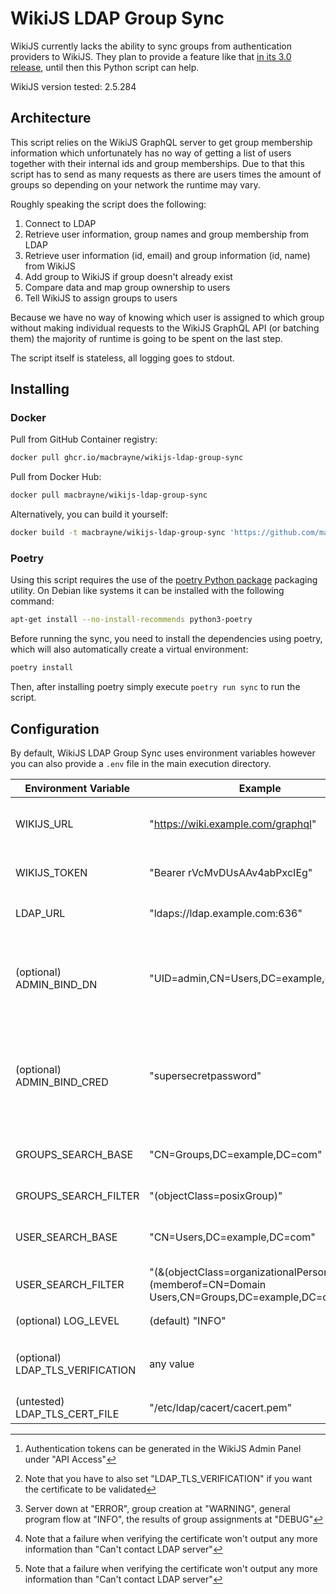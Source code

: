# WikiJS LDAP Group Sync

WikiJS currently lacks the ability to sync groups from authentication providers to WikiJS.
They plan to provide a feature like that [in its 3.0 release](https://js.wiki/feedback/p/group-mapping), until then this Python script can help.

WikiJS version tested: 2.5.284

## Architecture

This script relies on the WikiJS GraphQL server to get group membership information which unfortunately has no way of getting a list of users
together with their internal ids and group memberships.
Due to that this script has to send as many requests as there are users times the amount of groups so depending on your network the runtime may vary.

Roughly speaking the script does the following:

1. Connect to LDAP
2. Retrieve user information, group names and group membership from LDAP
3. Retrieve user information (id, email) and group information (id, name) from WikiJS
4. Add group to WikiJS if group doesn't already exist
5. Compare data and map group ownership to users
6. Tell WikiJS to assign groups to users

Because we have no way of knowing which user is assigned to which group without making individual requests to the WikiJS GraphQL API (or batching them) the majority of runtime is going to be spent on the last step.

The script itself is stateless, all logging goes to stdout.

## Installing

### Docker

Pull from GitHub Container registry:
```bash
docker pull ghcr.io/macbrayne/wikijs-ldap-group-sync
```
Pull from Docker Hub:
```bash
docker pull macbrayne/wikijs-ldap-group-sync
 ```

Alternatively, you can build it yourself:
```bash
docker build -t macbrayne/wikijs-ldap-group-sync 'https://github.com/macbrayne/wikijs-ldap-group-sync.git#main'
```

### Poetry

Using this script requires the use of the [poetry Python
package](https://python-poetry.org/) packaging utility. On Debian like systems
it can be installed with the following command:

```bash
apt-get install --no-install-recommends python3-poetry
```

Before running the sync, you need to install the dependencies using poetry,
which will also automatically create a virtual environment:

```bash
poetry install
```

Then, after installing poetry simply execute `poetry run sync` to run the script.

## Configuration

By default, WikiJS LDAP Group Sync uses environment variables however you can also provide a `.env` file in the main execution directory.

| Environment Variable             | Example                                                                                       | Meaning                                                                  |
|----------------------------------|-----------------------------------------------------------------------------------------------|--------------------------------------------------------------------------|
| WIKIJS_URL                       | "https://wiki.example.com/graphql"                                                            | URL of the WikiJS GraphQL endpoint                                       |
| WIKIJS_TOKEN                     | "Bearer rVcMvDUsAAv4abPxcIEg"                                                                 | Used for authenticating to GraphQL [^1]                                  |
| LDAP_URL                         | "ldaps://ldap.example.com:636"                                                                | URL of the LDAP Server [^2]                                              |
| (optional) ADMIN_BIND_DN         | "UID=admin,CN=Users,DC=example,DC=com"                                                        | DN used for authenticating to LDAP, leave empty for anonymous bind       |
| (optional) ADMIN_BIND_CRED       | "supersecretpassword"                                                                         | Password used for authenticating to LDAP, leave empty for anonymous bind |
| GROUPS_SEARCH_BASE               | "CN=Groups,DC=example,DC=com"                                                                 | LDAP base groups will be searched for under                              |
| GROUPS_SEARCH_FILTER             | "(objectClass=posixGroup)"                                                                    | LDAP group search filter                                                 |
| USER_SEARCH_BASE                 | "CN=Users,DC=example,DC=com"                                                                  | LDAP base users will be searched for under                               |
| USER_SEARCH_FILTER               | "(&(objectClass=organizationalPerson)(memberof=CN=Domain Users,CN=Groups,DC=example,DC=com))" | LDAP user search filter                                                  |
| (optional) LOG_LEVEL             | (default) "INFO"                                                                              | Log level to be used [^3]                                                |
| (optional) LDAP_TLS_VERIFICATION | any value                                                                                     | If this value is set the certificate will be verified [^4]               |
| (untested) LDAP_TLS_CERT_FILE    | "/etc/ldap/cacert/cacert.pem"                                                                 | Path to a certificate [^4]                                               |


[^1]: Authentication tokens can be generated in the WikiJS Admin Panel under "API Access"

[^2]: Note that you have to also set "LDAP_TLS_VERIFICATION" if you want the certificate to be validated

[^3]: Server down at "ERROR", group creation at "WARNING", general program flow at "INFO", the results of group assignments at "DEBUG"

[^4]: Note that a failure when verifying the certificate won't output any more information than "Can't contact LDAP server"
